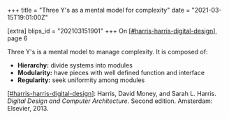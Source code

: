 +++
title = "Three Y's as a mental model for complexity"
date = "2021-03-15T19:01:00Z"

[extra]
blips_id = "202103151901"
+++
On [[#harris-harris-digital-design](/blips/tags/harris-harris-digital-design)], page 6

Three Y's is a mental model to manage complexity. It is composed of:

- **Hierarchy:** divide systems into modules
- **Modularity:** have pieces with well defined function and interface
- **Regularity:** seek uniformity among modules


[[#harris-harris-digital-design](/blips/tags/harris-harris-digital-design)]: Harris, David Money, and Sarah L. Harris. _Digital Design and Computer Architecture_. Second edition. Amsterdam: Elsevier, 2013. 
